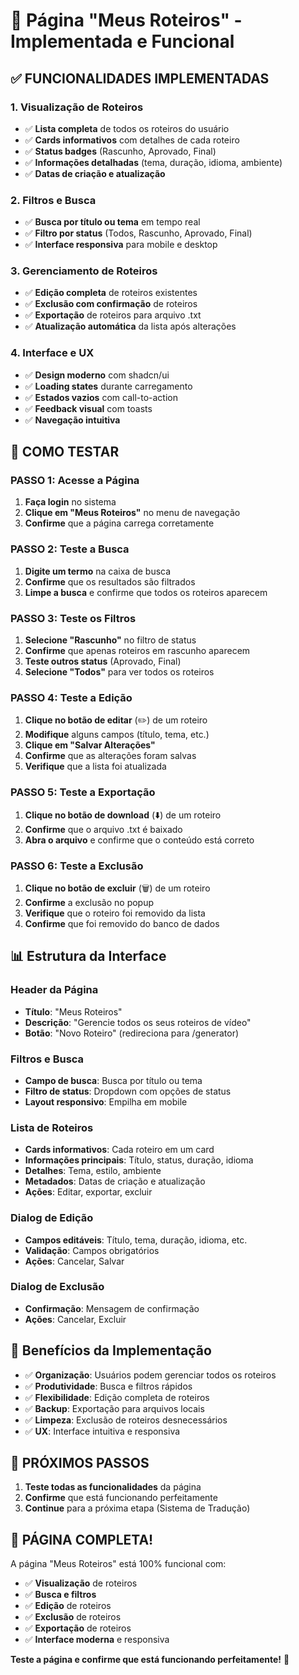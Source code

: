 # 📝 Página "Meus Roteiros" - Implementada e Funcional

## ✅ **FUNCIONALIDADES IMPLEMENTADAS**

### **1. Visualização de Roteiros**
- ✅ **Lista completa** de todos os roteiros do usuário
- ✅ **Cards informativos** com detalhes de cada roteiro
- ✅ **Status badges** (Rascunho, Aprovado, Final)
- ✅ **Informações detalhadas** (tema, duração, idioma, ambiente)
- ✅ **Datas de criação e atualização**

### **2. Filtros e Busca**
- ✅ **Busca por título ou tema** em tempo real
- ✅ **Filtro por status** (Todos, Rascunho, Aprovado, Final)
- ✅ **Interface responsiva** para mobile e desktop

### **3. Gerenciamento de Roteiros**
- ✅ **Edição completa** de roteiros existentes
- ✅ **Exclusão com confirmação** de roteiros
- ✅ **Exportação** de roteiros para arquivo .txt
- ✅ **Atualização automática** da lista após alterações

### **4. Interface e UX**
- ✅ **Design moderno** com shadcn/ui
- ✅ **Loading states** durante carregamento
- ✅ **Estados vazios** com call-to-action
- ✅ **Feedback visual** com toasts
- ✅ **Navegação intuitiva**

## 🧪 **COMO TESTAR**

### **PASSO 1: Acesse a Página**
1. **Faça login** no sistema
2. **Clique em "Meus Roteiros"** no menu de navegação
3. **Confirme** que a página carrega corretamente

### **PASSO 2: Teste a Busca**
1. **Digite um termo** na caixa de busca
2. **Confirme** que os resultados são filtrados
3. **Limpe a busca** e confirme que todos os roteiros aparecem

### **PASSO 3: Teste os Filtros**
1. **Selecione "Rascunho"** no filtro de status
2. **Confirme** que apenas roteiros em rascunho aparecem
3. **Teste outros status** (Aprovado, Final)
4. **Selecione "Todos"** para ver todos os roteiros

### **PASSO 4: Teste a Edição**
1. **Clique no botão de editar** (✏️) de um roteiro
2. **Modifique** alguns campos (título, tema, etc.)
3. **Clique em "Salvar Alterações"**
4. **Confirme** que as alterações foram salvas
5. **Verifique** que a lista foi atualizada

### **PASSO 5: Teste a Exportação**
1. **Clique no botão de download** (⬇️) de um roteiro
2. **Confirme** que o arquivo .txt é baixado
3. **Abra o arquivo** e confirme que o conteúdo está correto

### **PASSO 6: Teste a Exclusão**
1. **Clique no botão de excluir** (🗑️) de um roteiro
2. **Confirme** a exclusão no popup
3. **Verifique** que o roteiro foi removido da lista
4. **Confirme** que foi removido do banco de dados

## 📊 **Estrutura da Interface**

### **Header da Página**
- **Título**: "Meus Roteiros"
- **Descrição**: "Gerencie todos os seus roteiros de vídeo"
- **Botão**: "Novo Roteiro" (redireciona para /generator)

### **Filtros e Busca**
- **Campo de busca**: Busca por título ou tema
- **Filtro de status**: Dropdown com opções de status
- **Layout responsivo**: Empilha em mobile

### **Lista de Roteiros**
- **Cards informativos**: Cada roteiro em um card
- **Informações principais**: Título, status, duração, idioma
- **Detalhes**: Tema, estilo, ambiente
- **Metadados**: Datas de criação e atualização
- **Ações**: Editar, exportar, excluir

### **Dialog de Edição**
- **Campos editáveis**: Título, tema, duração, idioma, etc.
- **Validação**: Campos obrigatórios
- **Ações**: Cancelar, Salvar

### **Dialog de Exclusão**
- **Confirmação**: Mensagem de confirmação
- **Ações**: Cancelar, Excluir

## 🎯 **Benefícios da Implementação**

- ✅ **Organização**: Usuários podem gerenciar todos os roteiros
- ✅ **Produtividade**: Busca e filtros rápidos
- ✅ **Flexibilidade**: Edição completa de roteiros
- ✅ **Backup**: Exportação para arquivos locais
- ✅ **Limpeza**: Exclusão de roteiros desnecessários
- ✅ **UX**: Interface intuitiva e responsiva

## 🚀 **PRÓXIMOS PASSOS**

1. **Teste todas as funcionalidades** da página
2. **Confirme** que está funcionando perfeitamente
3. **Continue** para a próxima etapa (Sistema de Tradução)

## 🎉 **PÁGINA COMPLETA!**

A página "Meus Roteiros" está 100% funcional com:
- ✅ **Visualização** de roteiros
- ✅ **Busca e filtros**
- ✅ **Edição** de roteiros
- ✅ **Exclusão** de roteiros
- ✅ **Exportação** de roteiros
- ✅ **Interface moderna** e responsiva

**Teste a página e confirme que está funcionando perfeitamente!** 🚀
